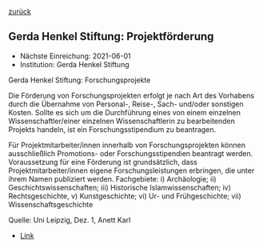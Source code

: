 [zurück](/funding/)

## Gerda Henkel Stiftung: Projektförderung

* Nächste Einreichung: 2021-06-01
* Institution: Gerda Henkel Stiftung

Gerda Henkel Stiftung: Forschungsprojekte

Die Förderung von Forschungsprojekten erfolgt je nach Art des Vorhabens durch die Übernahme von Personal-, Reise-, Sach- und/oder sonstigen Kosten. Sollte es sich um die Durchführung eines von einem einzelnen Wissenschaftler/einer einzelnen Wissenschaftlerin zu bearbeitenden Projekts handeln, ist ein Forschungsstipendium zu beantragen.

Für Projektmitarbeiter/innen innerhalb von Forschungsprojekten können ausschließlich Promotions- oder Forschungsstipendien beantragt werden. Voraussetzung für eine Förderung ist grundsätzlich, dass Projektmitarbeiter/innen eigene Forschungsleistungen erbringen, die unter ihrem Namen publiziert werden. Fachgebiete: i) Archäologie; ii) Geschichtswissenschaften; iii)  Historische Islamwissenschaften;  iv) Rechtsgeschichte, v) Kunstgeschichte; vi) Ur- und Frühgeschichte; vii) Wissenschaftsgeschichte

Quelle: Uni Leipzig, Dez. 1, Anett Karl

* [Link](https://www.gerda-henkel-stiftung.de/forschungsprojekte)